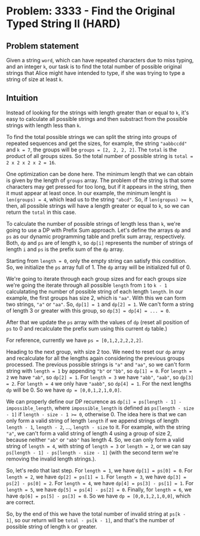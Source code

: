 # Problem: 3333 - Find the Original Typed String II (HARD)

## Problem statement

Given a string `word`, which can have repeated characters due to miss typing, and an integer `k`, our task is to find the total number of possible original strings that Alice might have intended to type, if she was trying to type a string of size at least `k`.

## Intuition

Instead of looking for the strings with length greater than or equal to `k`, it's easy to calculate all possible strings and then substract from the possible strings with length less than `k`.

To find the total possible strings we can split the string into groups of repeated sequences and get the sizes, for example, the string `"aabbccdd"` and `k = 7`, the groups will be `groups = [2, 2, 2, 2]`. The `total` is the product of all groups sizes. So the total number of possible string is `total = 2 x 2 x 2 x 2 = 16`.

One optimization can be done here. The minimum length that we can obtain is given by the length of `groups` array. The problem of the string is that some characters may get pressed for too long, but if it appears in the string, then it must appear at least once. In our example, the minimum lenght is `len(groups) = 4`, which lead us to the string `"abcd"`. So, if `len(gropus) >= k`, then, all possible strings will have a length greater or equal to `k`, so we can return the `total` in this case.

To calculate the number of possible strings of length less than `k`, we're going to use a DP with Prefix Sum approach. Let's define the arrays `dp` and `ps` as our dynamic programming table and prefix sum array, respectively. Both, `dp` and `ps` are of length `k`, so `dp[i]` represents the number of strings of length `i` and `ps` is the prefix sum of the `dp` array.

Starting from `length = 0`, only the empty string can satisfy this condition. So, we initialize the `ps` array full of $1$. The `dp` array will be initialized full of $0$.

We're going to iterate through each group sizes and for each groups size we're going the iterate through all possible `length` from `1` to `k - 1` calculatating the number of possible string of each length `length`. In our example, the first groups has size $2$, which is `"aa"`. With this we can form two strings, `"a"` or  `"aa"`. So, `dp[1] = 1` and  `dp[2] = 1`. We can't form a string of length $3$ or greater with this group, so `dp[3] = dp[4] = ... = 0`.

After that we update the `ps` array with the values of `dp` (reset all position of `ps` to $0$ and recalculate the prefix sum using this current `dp` table.)

For reference, currently we have `ps = [0,1,2,2,2,2,2]`.

Heading to the next group, with size $2$ too. We need to reset our `dp` array and recalculate for all the lengths again considering the previous groups processed. The previous possible strings is `"a"` and `"aa"`, so we can't form string with `length = 1` by appending `"b"` or `"bb"`, so `dp[1] = 0`. For `length = 2` we have `"ab"`, so `dp[2] = 1`. For `length = 3` we have `"abb"`, `"aab"`, so `dp[3] = 2`. For `length = 4` we only have `"aabb"`, so `dp[4] = 1`. For the next lengths `dp` will be $0$. So we have `dp = [0,0,1,2,1,0,0]`.

We can properly define our DP recurence as `dp[i] = ps[length - 1] - impossible_length`, where `impossible_length` is defined as `ps[length - size - 1]` if `length - size - 1 >= 0`, otherwise $0$. The idea here is that we can only form a valid string of length `length` if we append strings of length `length - 1`, `length - 2`, ..., `length - size` to it. For example, with the string `"a"`, we can't form a valid string of length $4$ using a group of size $2$, because neither `"ab"` or `"abb"` has length $4$. So, we can only form a valid string of `length = 4`, with string of `length = 3` or `length = 2`, or we can say `ps[length - 1] - ps[length - size - 1]` (with the second term we're removing the invalid length strings.).

So, let's redo that last step. For `length = 1`, we have `dp[1] = ps[0] = 0`. For `length = 2`, we have `dp[2] = ps[1] = 1`. For `length = 3`, we have `dp[3] = ps[2] - ps[0] = 2`. For `length = 4`, we have `dp[4] = ps[3] - ps[1] = 1`. For `length = 5`, we have `dp[5] = ps[4] - ps[2] = 0`. Finally, for `length = 6`, we have `dp[6] = ps[5] - ps[3] = 0`. So we have `dp = [0,0,1,2,1,0,0]`, which are correct.

So, by the end of this we have the total number of invalid string at `ps[k - 1]`, so our return will be `total - ps[k - 1]`, and that's the number of possible string of length `k` or greater.



